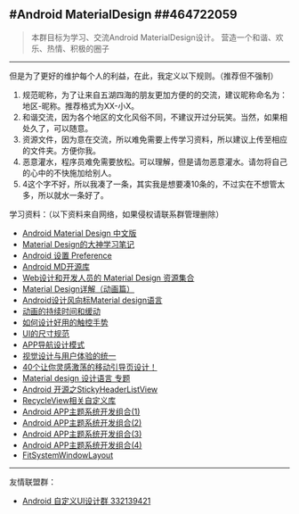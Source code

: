 #Android MaterialDesign
##464722059
----------------
>本群目标为学习、交流Android MaterialDesign设计。
>营造一个和谐、欢乐、热情、积极的圈子
----------------
但是为了更好的维护每个人的利益，在此，我定义以下规则。（推荐但不强制）
 1.  规范昵称，为了让来自五湖四海的朋友更加方便的的交流，建议昵称命名为：地区-昵称。推荐格式为XX-小X。
 2.  和谐交流，因为各个地区的文化风俗不同，不建议开过分玩笑。当然，如果相处久了，可以随意。
 3.  资源文件，因为意在交流，所以难免需要上传学习资料，所以建议上传至相应的文件夹。方便你我。
 4.  恶意灌水，程序员难免需要放松。可以理解，但是请勿恶意灌水。请勿将自己的心中的不快施加给别人。
 5.  4这个字不好，所以我凑了一条，其实我是想要凑10条的，不过实在不想管太多，所以就水一条好了。

学习资料：（以下资料来自网络，如果侵权请联系群管理删除）
 * [Android Material Design 中文版](http://wiki.jikexueyuan.com/project/material-design/material-design-intro/introduction.html)
 * [Material Design的大神学习笔记](http://www.uisdc.com/comprehensive-material-design-note)
 * [Android 设置 Preference](http://www.cnblogs.com/tianjian/archive/2012/11/29/2795091.html)
 * [Android MD开源库](https://github.com/lightSky/Awesome-MaterialDesign)
 * [Web设计和开发人员的 Material Design 资源集合](http://www.open-open.com/news/view/934333)
 * [Material Design详解（动画篇）](http://www.open-open.com/lib/view/open1416663769680.html)
 * [Android设计风向标Material design语言](http://www.wtoutiao.com/p/1d7Q63c.html)
 * [动画的持续时间和缓动](http://www.ui.cn/detail/129329.html)
 * [如何设计好用的触控手势](http://www.ui.cn/detail/127785.html)
 * [UI的尺寸规范](http://www.ui.cn/detail/126535.html)
 * [APP导航设计模式](http://www.ui.cn/detail/125373.html)
 * [视觉设计与用户体验的统一](http://www.ui.cn/detail/124934.html)
 * [40个让你灵感激荡的移动引导页设计！](http://www.ui.cn/detail/122300.html)
 * [Material design 设计语言 专题](http://topic.ui.cn/detail?tid=30)
 * [Android 开源之StickyHeaderListView](http://www.jianshu.com/p/3bf26722c489)
 * [RecycleView相关自定义库](http://ysnows.github.io/2015/12/03/ANDROID/%E6%8E%A7%E4%BB%B6/RecycleView/)
 * [Android APP主题系统开发组合(1)](http://johnsonxu.iteye.com/blog/1925251)
 * [Android APP主题系统开发组合(2)](http://blog.csdn.net/wsscy2004/article/details/7562909)
 * [Android APP主题系统开发组合(3)](http://hukai.me/android-training-course-in-chinese/material/theme.html)
 * [Android APP主题系统开发组合(4)](http://blog.csdn.net/zhyooo123/article/details/6697186)
 * [FitSystemWindowLayout](https://github.com/Jude95/FitSystemWindowLayout)

--------------------

友情联盟群：
* [Android 自定义UI设计群 332139421](http://jq.qq.com/?_wv=1027&k=2JmRjRd)
